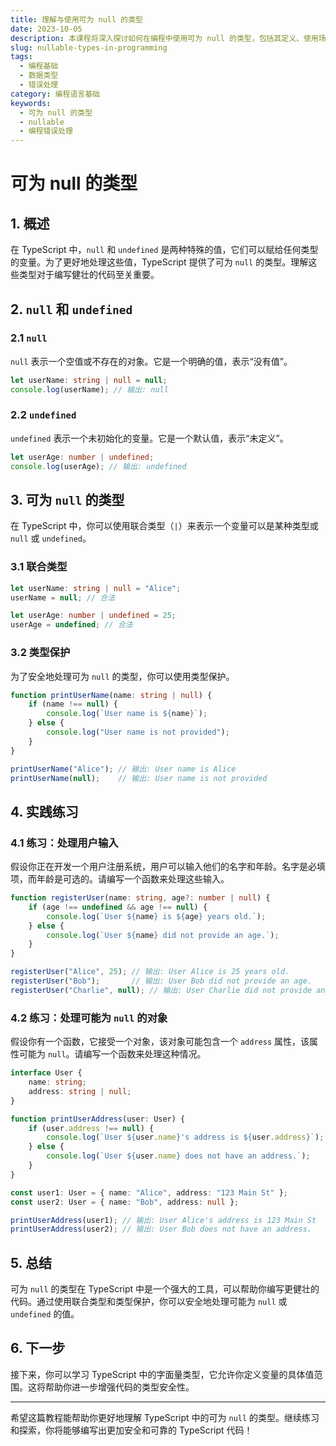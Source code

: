 ```yaml
---
title: 理解与使用可为 null 的类型
date: 2023-10-05
description: 本课程将深入探讨如何在编程中使用可为 null 的类型，包括其定义、使用场景以及避免常见错误的方法。
slug: nullable-types-in-programming
tags:
  - 编程基础
  - 数据类型
  - 错误处理
category: 编程语言基础
keywords:
  - 可为 null 的类型
  - nullable
  - 编程错误处理
---
```


# 可为 null 的类型

## 1. 概述

在 TypeScript 中，`null` 和 `undefined` 是两种特殊的值，它们可以赋给任何类型的变量。为了更好地处理这些值，TypeScript 提供了可为 `null` 的类型。理解这些类型对于编写健壮的代码至关重要。

## 2. `null` 和 `undefined`

### 2.1 `null`

`null` 表示一个空值或不存在的对象。它是一个明确的值，表示“没有值”。

```typescript
let userName: string | null = null;
console.log(userName); // 输出: null
```

### 2.2 `undefined`

`undefined` 表示一个未初始化的变量。它是一个默认值，表示“未定义”。

```typescript
let userAge: number | undefined;
console.log(userAge); // 输出: undefined
```

## 3. 可为 `null` 的类型

在 TypeScript 中，你可以使用联合类型（`|`）来表示一个变量可以是某种类型或 `null` 或 `undefined`。

### 3.1 联合类型

```typescript
let userName: string | null = "Alice";
userName = null; // 合法

let userAge: number | undefined = 25;
userAge = undefined; // 合法
```

### 3.2 类型保护

为了安全地处理可为 `null` 的类型，你可以使用类型保护。

```typescript
function printUserName(name: string | null) {
    if (name !== null) {
        console.log(`User name is ${name}`);
    } else {
        console.log("User name is not provided");
    }
}

printUserName("Alice"); // 输出: User name is Alice
printUserName(null);    // 输出: User name is not provided
```

## 4. 实践练习

### 4.1 练习：处理用户输入

假设你正在开发一个用户注册系统，用户可以输入他们的名字和年龄。名字是必填项，而年龄是可选的。请编写一个函数来处理这些输入。

```typescript
function registerUser(name: string, age?: number | null) {
    if (age !== undefined && age !== null) {
        console.log(`User ${name} is ${age} years old.`);
    } else {
        console.log(`User ${name} did not provide an age.`);
    }
}

registerUser("Alice", 25); // 输出: User Alice is 25 years old.
registerUser("Bob");       // 输出: User Bob did not provide an age.
registerUser("Charlie", null); // 输出: User Charlie did not provide an age.
```

### 4.2 练习：处理可能为 `null` 的对象

假设你有一个函数，它接受一个对象，该对象可能包含一个 `address` 属性，该属性可能为 `null`。请编写一个函数来处理这种情况。

```typescript
interface User {
    name: string;
    address: string | null;
}

function printUserAddress(user: User) {
    if (user.address !== null) {
        console.log(`User ${user.name}'s address is ${user.address}`);
    } else {
        console.log(`User ${user.name} does not have an address.`);
    }
}

const user1: User = { name: "Alice", address: "123 Main St" };
const user2: User = { name: "Bob", address: null };

printUserAddress(user1); // 输出: User Alice's address is 123 Main St
printUserAddress(user2); // 输出: User Bob does not have an address.
```

## 5. 总结

可为 `null` 的类型在 TypeScript 中是一个强大的工具，可以帮助你编写更健壮的代码。通过使用联合类型和类型保护，你可以安全地处理可能为 `null` 或 `undefined` 的值。

## 6. 下一步

接下来，你可以学习 TypeScript 中的字面量类型，它允许你定义变量的具体值范围。这将帮助你进一步增强代码的类型安全性。

---

希望这篇教程能帮助你更好地理解 TypeScript 中的可为 `null` 的类型。继续练习和探索，你将能够编写出更加安全和可靠的 TypeScript 代码！